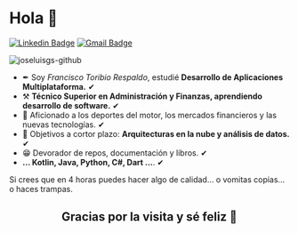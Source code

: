 <h1>Hola 👋</h1>


[![Linkedin Badge](https://img.shields.io/badge/-LinkedIn-blue?style=flat-square&logo=Linkedin&logoColor=white&link=https://kediwww.linn.com/in/francisco-toribio-respaldo/)](https://www.linkedin.com/in/francisco-toribio-respaldo/)
[![Gmail Badge](https://img.shields.io/badge/-Gmail-c14438?style=flat-square&logo=Gmail&logoColor=white&link=mailto:frantoribiorespaldo@gmail.com)](mailto:frantoribiorespaldo@gmail.com)

 <img src="https://komarev.com/ghpvc/?username=frantoribio&label=Profile%20views&color=42b983&style=flat" alt="joseluisgs-github" />



- ✒ Soy *Francisco Toribio Respaldo*, estudié **Desarrollo de Aplicaciones Multiplataforma.** ✔
- ⚒  **Técnico Superior en Administración y Finanzas, aprendiendo desarrollo de software.** ✔
- 🔭 Aficionado a los deportes del motor, los mercados financieros y las nuevas tecnologías. ✔
- 🎯 Objetivos a cortor plazo: **Arquitecturas en la nube y análisis de datos.** ✔
- 😁 Devorador de repos, documentación y libros.  ✔
- **... Kotlin, Java, Python, C#, Dart ...**. ✔

Si crees que en 4 horas puedes hacer algo de calidad... o vomitas copias... o haces trampas.





   
  <h2 align="center">Gracias por la visita y sé feliz 🎵</h2>
    


 
